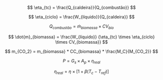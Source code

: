 $$
\eta_{tc} = \frac{Q_{caldeira}}{Q_{combustão}} 
$$

$$
\eta_{ciclo} = \frac{W_{líquido}}{Q_{caldeira}} 
$$

$$
Q_{combustão} = \dot{m}_{biomassa} \times CV_{bio} 
$$

$$
\dot{m}_{biomassa} = \frac{W_{líquido}}
{\eta_{tc} \times \eta_{ciclo} \times CV_{biomassa}}
$$

$$
m_{CO_2} = m_{biomassa} * CC_{biomassa} * \frac{M_C}{M_{CO_2}}
$$

$$
P = G_{s} \times A_{p} \times \eta_{real}
$$

$$
\eta_{real} = \eta \times [1 + \beta(T_c - T_{ref})]
$$